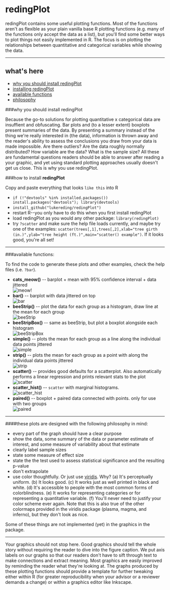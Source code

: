 # redingPlot

redingPlot contains some useful plotting functions. Most of the functions aren't as flexible as your plain vanilla base R plotting functions (e.g. many of the functions only accept the data as a list), but you'll find some better ways to plot things not easily implemented in R. The focus is on plotting the relationships between quantitative and categorical variables while showing the data.

----------------

## what's here
  * [why you should install redingPlot](https://github.com/lukereding/redingPlot#why-you-should-install-redingPlot)
  * [installing redingPlot](https://github.com/lukereding/redingPlot#how-to-install-redingplot)
  * [available functions](https://github.com/lukereding/redingPlot#available-functions)
  * [philosophy](https://github.com/lukereding/redingPlot#these-plots-are-designed-with-the-following-philosophy-in-mind)

###why you should install redingPlot

Because the go-to solutions for plotting quantitative x categorical data are insuffient and obfuscating. Bar plots and (to a lesser extent) boxplots present summaries of the data. By presenting a summary instead of the thing we're really interested in (the data), information is thrown away and the reader's ability to assess the conclusions you draw from your data is made impossible. Are there outliers? Are the data roughly normally distributed? How variable are the data? What is the sample size? All these are fundamental questions readers should be able to answer after reading a your graphic, and yet using standard plotting approaches usually doesn't get us close. This is why you use redingPlot.

###how to install **redingPlot**

Copy and paste everything that looks `like this` into R

* `if (!"devtools" %in% installed.packages()) install.packages("devtools"); library(devtools)`
* `install_github("lukereding/redingPlot")`
*  restart R--you only have to do this when you first install redingPlot
*  load redingPlot as you would any other package: `library(redingPlot)`
* try `?scatter` and make sure the help file loads currently, and maybe try one of the examples: `scatter(trees[,1],trees[,2],xlab="tree girth (in.)",ylab="tree height (ft.)",main="scatter() example")`. If it looks good, you're all set!

----------------

###available functions:

To find the code to generate these plots and other examples, check the help files (i.e. `?bar`).

* **cats_meow()** -- barplot + mean with 95% confidence interval + data jittered      
![meow!](https://github.com/lukereding/redingPlot/raw/master/examples/cats_meow.png)
* **bar()** -- barplot with data jittered on top     
![bar](https://github.com/lukereding/redingPlot/raw/master/examples/bar.png)
* **beeStrip()** -- plot the data for each group as a histogram, draw line at the mean for each group      
![beeStrip](https://github.com/lukereding/redingPlot/raw/master/examples/beeStrip.png)
* **beeStripBox()** -- same as beeStrip, but plot a boxplot alongside each histogram     
![beeStripBox](https://github.com/lukereding/redingPlot/raw/master/examples/beeStripBox.png)
* **simple()** -- plots the mean for each group as a line along the individual data points jittered        
![simple](https://github.com/lukereding/redingPlot/raw/master/examples/simple.png)
* **strip()** -- plots the mean for each group as a point with along the individual data points jittered      
![strip](https://github.com/lukereding/redingPlot/raw/master/examples/strip.png) 
* **scatter()** -- provides good defaults for a scatterplot. Also automatically performs a linear regression and prints relevant stats to the plot     
![scatter](https://github.com/lukereding/redingPlot/raw/master/examples/scatter.png)
* **scatter_hist()** -- `scatter` with marginal histograms.         
![scatter_hist](https://github.com/lukereding/redingPlot/raw/master/examples/scatter_hist.png)    
* **paired()** -- boxplot + paired data connected with points. only for use with two groups        
![paired](https://github.com/lukereding/redingPlot/raw/master/examples/paired.png)       

---------------
####these plots are designed with the following philosophy in mind:

* every part of the graph should have a clear purpose
* show the data, some summary of the data or parameter estimate of interest, and some measure of variability about that estimate
* clearly label sample sizes
* state some measure of effect size
* state the the test used to assess statistical significance and the resulting p-value
* don't extrapolate
* use color thoughtfully. Or just use [viridis](https://bids.github.io/colormap/). Why? (a) It's perceptually uniform. (b) It looks good. (c) It works just as well printed in black and white. (d) It's accessible to people with the most common forms of colorblindness. (e) It works for representing categories or for representing a quantitative variable. (f) You'll never need to justify your color scheme ever again. Note that this is also true of the other colormaps provided in the viridis package (plasma, magma, and inferno), but they don't look as nice.

Some of these things are not implemented (yet) in the graphics in the package.


--------------

Your graphics should not stop here. Good graphics should tell the whole story without requiring the reader to dive into the figure caption. We put axis labels on our graphs so that our readers don't have to sift through text to make connections and extract meaning. Most graphics are easily improved by reminding the reader what they're looking at. The graphs produced by these plotting functions should provide a template for further tweaking either within R (for greater reproducibility when your advisor or a reviewer demands a change) or within a graphics editor like Inkscape.
